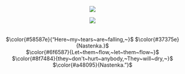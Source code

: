 <div align="center">

![](https://komarev.com/ghpvc/?username=fyosig&color=ac8586&label=“+I+don’t+know+how+to+be+silent+when+my+heart+is+speaking.+”
)
  </div>
<p align="center"><img src="https://github.com/user-attachments/assets/b8cf86ee-c0e9-43a6-ac5c-030eb43268f0">
<br> 
  <br>
  <br>
$\color{#58587e}{“Here~my~tears~are~falling,~}$ $\color{#37375e}{Nastenka.}$
<br>
$\color{#6f6587}{Let~them~flow,~let~them~flow~}$
<br>
$\color{#8f7484}{they~don't~hurt~anybody,~They~will~dry,~}$ $\color{#a48095}{Nastenka.”}$
<br>
<br>
  

